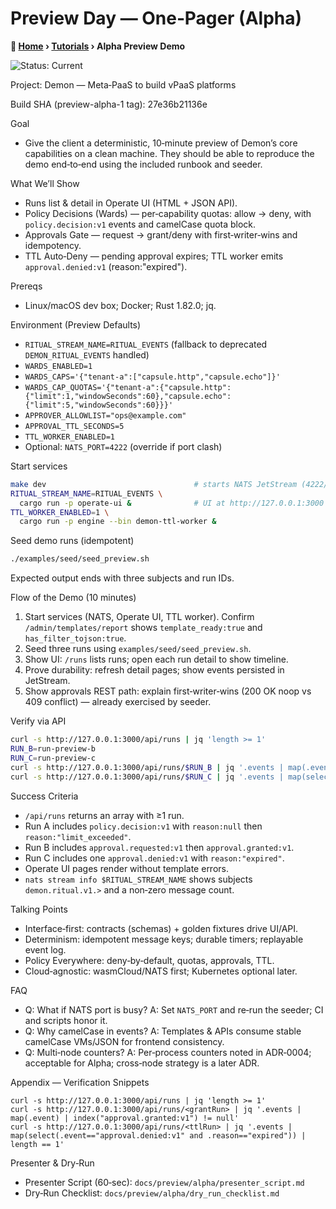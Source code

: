 # Preview Day — One‑Pager (Alpha)

**📍 [Home](../README.md) › [Tutorials](../tutorials/README.md) › Alpha Preview Demo**

![Status: Current](https://img.shields.io/badge/Status-Current-green)

Project: Demon — Meta‑PaaS to build vPaaS platforms

Build SHA (preview-alpha-1 tag): 27e36b21136e

Goal
- Give the client a deterministic, 10‑minute preview of Demon’s core capabilities on a clean machine. They should be able to reproduce the demo end‑to‑end using the included runbook and seeder.

What We’ll Show
- Runs list & detail in Operate UI (HTML + JSON API).
- Policy Decisions (Wards) — per‑capability quotas: allow → deny, with `policy.decision:v1` events and camelCase quota block.
- Approvals Gate — request → grant/deny with first‑writer‑wins and idempotency.
- TTL Auto‑Deny — pending approval expires; TTL worker emits `approval.denied:v1` (reason:"expired").

Prereqs
- Linux/macOS dev box; Docker; Rust 1.82.0; jq.

Environment (Preview Defaults)
- `RITUAL_STREAM_NAME=RITUAL_EVENTS` (fallback to deprecated `DEMON_RITUAL_EVENTS` handled)
- `WARDS_ENABLED=1`
- `WARDS_CAPS='{"tenant-a":["capsule.http","capsule.echo"]}'`
- `WARDS_CAP_QUOTAS='{"tenant-a":{"capsule.http":{"limit":1,"windowSeconds":60},"capsule.echo":{"limit":5,"windowSeconds":60}}}'`
- `APPROVER_ALLOWLIST="ops@example.com"`
- `APPROVAL_TTL_SECONDS=5`
- `TTL_WORKER_ENABLED=1`
- Optional: `NATS_PORT=4222` (override if port clash)

Start services
```bash
make dev                                 # starts NATS JetStream (4222/8222)
RITUAL_STREAM_NAME=RITUAL_EVENTS \
  cargo run -p operate-ui &              # UI at http://127.0.0.1:3000
TTL_WORKER_ENABLED=1 \
  cargo run -p engine --bin demon-ttl-worker &
```

Seed demo runs (idempotent)
```bash
./examples/seed/seed_preview.sh
```
Expected output ends with three subjects and run IDs.

Flow of the Demo (10 minutes)
1) Start services (NATS, Operate UI, TTL worker). Confirm `/admin/templates/report` shows `template_ready:true` and `has_filter_tojson:true`.
2) Seed three runs using `examples/seed/seed_preview.sh`.
3) Show UI: `/runs` lists runs; open each run detail to show timeline.
4) Prove durability: refresh detail pages; show events persisted in JetStream.
5) Show approvals REST path: explain first‑writer‑wins (200 OK noop vs 409 conflict) — already exercised by seeder.

Verify via API
```bash
curl -s http://127.0.0.1:3000/api/runs | jq 'length >= 1'
RUN_B=run-preview-b
RUN_C=run-preview-c
curl -s http://127.0.0.1:3000/api/runs/$RUN_B | jq '.events | map(.event) | index("approval.granted:v1") != null'
curl -s http://127.0.0.1:3000/api/runs/$RUN_C | jq '.events | map(select(.event=="approval.denied:v1" and .reason=="expired")) | length == 1'
```

Success Criteria
- `/api/runs` returns an array with ≥1 run.
- Run A includes `policy.decision:v1` with `reason:null` then `reason:"limit_exceeded"`.
- Run B includes `approval.requested:v1` then `approval.granted:v1`.
- Run C includes one `approval.denied:v1` with `reason:"expired"`.
- Operate UI pages render without template errors.
- `nats stream info $RITUAL_STREAM_NAME` shows subjects `demon.ritual.v1.>` and a non‑zero message count.

Talking Points
- Interface‑first: contracts (schemas) + golden fixtures drive UI/API.
- Determinism: idempotent message keys; durable timers; replayable event log.
- Policy Everywhere: deny‑by‑default, quotas, approvals, TTL.
- Cloud‑agnostic: wasmCloud/NATS first; Kubernetes optional later.

FAQ
- Q: What if NATS port is busy? A: Set `NATS_PORT` and re‑run the seeder; CI and scripts honor it.
- Q: Why camelCase in events? A: Templates & APIs consume stable camelCase VMs/JSON for frontend consistency.
- Q: Multi‑node counters? A: Per‑process counters noted in ADR‑0004; acceptable for Alpha; cross‑node strategy is a later ADR.

Appendix — Verification Snippets
```
curl -s http://127.0.0.1:3000/api/runs | jq 'length >= 1'
curl -s http://127.0.0.1:3000/api/runs/<grantRun> | jq '.events | map(.event) | index("approval.granted:v1") != null'
curl -s http://127.0.0.1:3000/api/runs/<ttlRun> | jq '.events | map(select(.event=="approval.denied:v1" and .reason=="expired")) | length == 1'
```

Presenter & Dry‑Run
- Presenter Script (60‑sec): `docs/preview/alpha/presenter_script.md`
- Dry‑Run Checklist: `docs/preview/alpha/dry_run_checklist.md`
